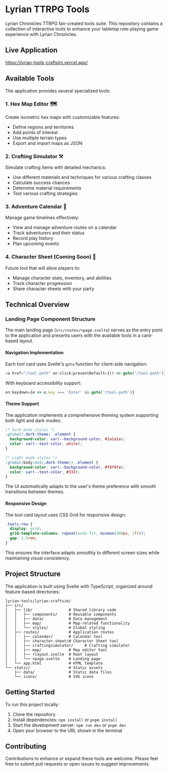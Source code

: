 # Lyrian TTRPG Tools

Lyrian Chronicles TTRPG fan-created tools suite. This repository contains a collection of interactive tools to enhance your tabletop role-playing game experience with Lyrian Chronicles.

## Live Application

https://lyrian-tools-craftsim.vercel.app/

## Available Tools

The application provides several specialized tools:

### 1. Hex Map Editor 🗺️
Create isometric hex maps with customizable features:
- Define regions and territories
- Add points of interest
- Use multiple terrain types
- Export and import maps as JSON

### 2. Crafting Simulator ⚒️
Simulate crafting items with detailed mechanics:
- Use different materials and techniques for various crafting classes
- Calculate success chances
- Determine material requirements
- Test various crafting strategies

### 3. Adventure Calendar 📅
Manage game timelines effectively:
- View and manage adventure routes on a calendar
- Track adventurers and their status
- Record play history
- Plan upcoming events

### 4. Character Sheet (Coming Soon) 📝
Future tool that will allow players to:
- Manage character stats, inventory, and abilities
- Track character progression
- Share character sheets with your party

## Technical Overview

### Landing Page Component Structure

The main landing page (`src/routes/+page.svelte`) serves as the entry point to the application and presents users with the available tools in a card-based layout.

#### Navigation Implementation

Each tool card uses Svelte's `goto` function for client-side navigation:

```typescript
<a href="/tool-path" on:click|preventDefault={() => goto('/tool-path')}>
```

With keyboard accessibility support:

```typescript
on:keydown={e => e.key === 'Enter' && goto('/tool-path')}
```

#### Theme Support

The application implements a comprehensive theming system supporting both light and dark modes:

```css
/* Dark mode styles */
:global(.dark-theme) .element {
  background-color: var(--background-color, #1a1a1a);
  color: var(--text-color, white);
}

/* Light mode styles */
:global(body:not(.dark-theme)) .element {
  background-color: var(--background-color, #f8f9fa);
  color: var(--text-color, #333);
}
```

The UI automatically adapts to the user's theme preference with smooth transitions between themes.

#### Responsive Design

The tool card layout uses CSS Grid for responsive design:

```css
.tools-row {
  display: grid;
  grid-template-columns: repeat(auto-fit, minmax(300px, 1fr));
  gap: 1.5rem;
}
```

This ensures the interface adapts smoothly to different screen sizes while maintaining visual consistency.

## Project Structure

The application is built using Svelte with TypeScript, organized around feature-based directories:

```
lyrian-tools/lyrian-craftsim/
├── src/
│   ├── lib/                # Shared library code
│   │   ├── components/     # Reusable components
│   │   ├── data/           # Data management
│   │   ├── map/            # Map-related functionality
│   │   └── styles/         # Global styling
│   ├── routes/             # Application routes
│   │   ├── calendar/       # Calendar tool
│   │   ├── character-sheet/# Character Sheet tool
│   │   ├── craftingsimulator/     # Crafting simulator
│   │   ├── map/            # Map editor tool
│   │   ├── +layout.svelte  # Root layout
│   │   └── +page.svelte    # Landing page
│   └── app.html            # HTML template
└── static/                 # Static assets
    ├── data/               # Static data files
    └── icons/              # SVG icons
```

## Getting Started

To run this project locally:

1. Clone the repository
2. Install dependencies: `npm install` or `pnpm install`
3. Start the development server: `npm run dev` or `pnpm dev`
4. Open your browser to the URL shown in the terminal

## Contributing

Contributions to enhance or expand these tools are welcome. Please feel free to submit pull requests or open issues to suggest improvements.
